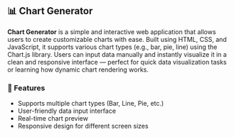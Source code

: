 ## 📊 Chart Generator

**Chart Generator** is a simple and interactive web application that allows users to create customizable charts with ease. Built using HTML, CSS, and JavaScript, it supports various chart types (e.g., bar, pie, line) using the Chart.js library. Users can input data manually and instantly visualize it in a clean and responsive interface — perfect for quick data visualization tasks or learning how dynamic chart rendering works.

### 🔧 Features
- Supports multiple chart types (Bar, Line, Pie, etc.)
- User-friendly data input interface
- Real-time chart preview
- Responsive design for different screen sizes
